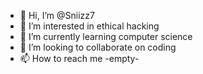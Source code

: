 - 👋 Hi, I’m @Sniizz7
- 👀 I’m interested in ethical hacking 
- 🌱 I’m currently learning computer science 
- 💞️ I’m looking to collaborate on coding 
- 📫 How to reach me -empty- 

<!---
Sniizz7/Sniizz7 is a ✨ special ✨ repository because its `README.md` (this file) appears on your GitHub profile.
You can click the Preview link to take a look at your changes.
--->
